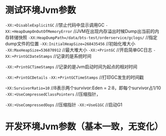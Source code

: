# 测试环境Jvm参数

`-XX:+DisableExplicitGC` 						//禁止代码中显示调用GC
`-XX:+HeapDumpOnOutOfMemoryError` 	//JVM在出现内存溢出时候Dump出当前的内存转储快照
`-XX:HeapDumpPath=/data/bts-test/orderservice/gclogs/`  //指定dump文件的位置
`-XX:InitialHeapSize=268435456`		//初始化堆大小	
`-XX:MaxHeapSize=536870912` 				//最大堆大小
`-XX:+PrintGC` 											//开启简单GC日志
`-XX:+PrintGCDateStamps` 						//记录的是系统时间

`-XX:+PrintGCTimeStamps` 						//记录的是Jvm启动时间为起点的相对时间

`-XX:+PrintGCDetails`
`-XX:+PrintGCTimeStamps` 						//打印GC发生的时间戳

-`XX:SurvivorRatio=10` 							//8表示两个survivor:Eden = 2:8，即每个survivor占1/10
`-XX:+UseCompressedClassPointers` 	//压缩指针，

`-XX:+UseCompressedOops` 						//压缩指针
`-XX:+UseG1GC` 											//启动G1

# 开发环境Jvm参数（基本一致，无变化）